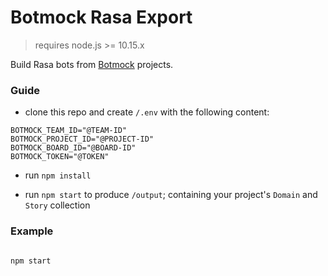 # Botmock Rasa Export

> requires node.js >= 10.15.x

Build Rasa bots from [Botmock](https://botmock.com) projects.

### Guide

- clone this repo and create `/.env` with the following content:

```
BOTMOCK_TEAM_ID="@TEAM-ID"
BOTMOCK_PROJECT_ID="@PROJECT-ID"
BOTMOCK_BOARD_ID="@BOARD-ID"
BOTMOCK_TOKEN="@TOKEN"
```

- run `npm install`

- run `npm start` to produce `/output`; containing your project's `Domain` and `Story` collection

### Example

![]()

```console
npm start
```

![]()
